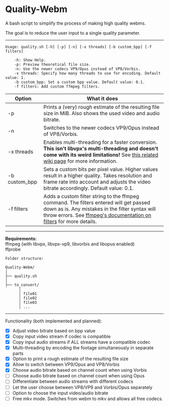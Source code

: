 # Quality-Webm
A bash script to simplify the process of making high quality webms.

The goal is to reduce the user input to a single quality parameter.

***

```
Usage: quality.sh [-h] [-p] [-n] [-x threads] [-b custom_bpp] [-f filters]
	
	-h: Show Help.
	-p: Preview theoretical file size.
	-n: Use the newer codecs VP9/Opus instead of VP8/Vorbis.
	-x threads: Specify how many threads to use for encoding. Default value: 1.
	-b custom_bpp: Set a custom bpp value. Default value: 0.1.
	-f filters: Add custom ffmpeg filters.
```

Option | What it does
---------- | ------------
-p | Prints a (very) rough estimate of the resulting file size in MiB. Also shows the used video and audio bitrate.
-n | Switches to the newer codecs VP9/Opus instead of VP8/Vorbis.
-x threads | Enables multi-threading for a faster conversion. **This isn't libvpx's multi-threading and doesn't come with its weird limitations!** See [this related wiki page](https://github.com/HelpSeeker/Restricted-Webm/wiki/Fast-encoding-mode) for more information.
-b custom_bpp | Sets a custom bits per pixel value. Higher values result in a higher quality. Takes resolution and frame rate into account and adjusts the video bitrate accordingly. Default value: 0.1.
-f filters | Adds a custom filter string to the ffmpeg command. The filters entered will get passed down as is. Any mistakes in the filter syntax will throw errors. See [ffmpeg's documentation on filters](https://ffmpeg.org/ffmpeg-filters.html) for more details.

***

**Requirements:**  
ffmpeg (with libvpx, libvpx-vp9, libvorbis and libopus enabled)  
ffprobe  
```
Folder structure:

Quality-Webm/
│
├── quality.sh
│
├── to_convert/
      │ 
      │ file01
      │ file02
      │ file03
      │ ...

```

***

Functionality (both implemented and planned):

- [x] Adjust video bitrate based on bpp value
- [x] Copy input video stream if codec is compatible
- [x] Copy input audio streams if ALL streams have a compatible codec
- [x] Multi-threading by encoding the footage simultaneously in separate parts
- [x] Option to print a rough estimate of the resulting file size
- [x] Allow to switch between VP9/Opus and VP8/Vorbis
- [x] Choose audio bitrate based on channel count when using Vorbis
- [ ] Choose audio bitrate based on channel count when using Opus
- [ ] Differentiate between audio streams with different codecs
- [ ] Let the user choose between VP8/VP9 and Vorbis/Opus separately
- [ ] Option to choose the input video/audio bitrate
- [ ] Free mkv mode. Switches from webm to mkv and allows all free codecs.
